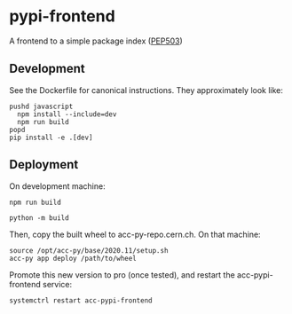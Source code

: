 # pypi-frontend

A frontend to a simple package index ([PEP503](https://www.python.org/dev/peps/pep-0503/))


## Development

See the Dockerfile for canonical instructions. They approximately look like:

```
pushd javascript
  npm install --include=dev
  npm run build
popd
pip install -e .[dev]
```

## Deployment

On development machine:

```
npm run build

python -m build
```

Then, copy the built wheel to acc-py-repo.cern.ch. On that machine:

```
source /opt/acc-py/base/2020.11/setup.sh
acc-py app deploy /path/to/wheel
```

Promote this new version to pro (once tested), and restart the acc-pypi-frontend service:

```
systemctrl restart acc-pypi-frontend
```

